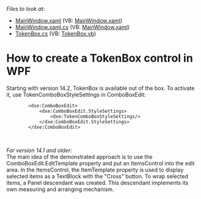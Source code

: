 <!-- default file list -->
*Files to look at*:

* [MainWindow.xaml](./CS/TokenBoxExample/MainWindow.xaml) (VB: [MainWindow.xaml](./VB/TokenBoxExample/MainWindow.xaml))
* [MainWindow.xaml.cs](./CS/TokenBoxExample/MainWindow.xaml.cs) (VB: [MainWindow.xaml](./VB/TokenBoxExample/MainWindow.xaml))
* [TokenBox.cs](./CS/TokenBoxExample/TokenBox.cs) (VB: [TokenBox.vb](./VB/TokenBoxExample/TokenBox.vb))
<!-- default file list end -->
# How to create a TokenBox control in WPF


<p>Starting with version 14.2, TokenBox is available out of the box. To activate it, use TokenComboBoxStyleSettings in ComboBoxEdit:</p>


```xaml
        <dxe:ComboBoxEdit>
            <dxe:ComboBoxEdit.StyleSettings>
                <dxe:TokenComboBoxStyleSettings/>
            </dxe:ComboBoxEdit.StyleSettings>
        </dxe:ComboBoxEdit>
```


<p> </p>
<p><em>For version 14.1 and older:</em><br />The main idea of the demonstrated approach is to use the ComboBoxEdit.EditTemplate property and put an ItemsControl into the edit area. In the ItemsControl, the ItemTemplate property is used to display selected items as a TextBlock with the "Cross" button. To wrap selected items, a Panel descendant was created. This descendant implements its own measuring and arranging mechanism.</p>

<br/>


